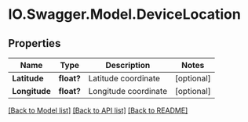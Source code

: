 # IO.Swagger.Model.DeviceLocation
## Properties

Name | Type | Description | Notes
------------ | ------------- | ------------- | -------------
**Latitude** | **float?** | Latitude coordinate | [optional] 
**Longitude** | **float?** | Longitude coordinate | [optional] 

[[Back to Model list]](../README.md#documentation-for-models) [[Back to API list]](../README.md#documentation-for-api-endpoints) [[Back to README]](../README.md)

